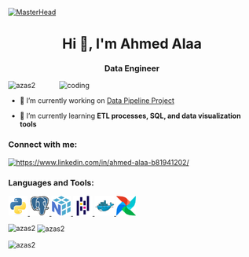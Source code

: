 [![MasterHead](https://user-images.githubusercontent.com/58959408/232639433-cb0aea21-66f0-4508-a771-85e2089c5a87.gif)](https://rishavchanda.io)
<h1 align="center">Hi 👋, I'm Ahmed Alaa</h1>
<h3 align="center">Data Engineer</h3>
<img align="right" alt="coding" width="400" src ="https://cdn.dribbble.com/users/1162077/screenshots/3848914/programmer.gif">

<p align="left"> <img src="https://komarev.com/ghpvc/?username=azas2&label=Profile%20views&color=0e75b6&style=flat" alt="azas2" /> </p>

- 🔭 I’m currently working on [Data Pipeline Project](https://github.com/azas2/DataPipeline)

- 🌱 I’m currently learning **ETL processes, SQL, and data visualization tools**

<h3 align="left">Connect with me:</h3>
<p align="left">
<a href="https://linkedin.com/in/ahmed-alaa-b81941202/" target="blank"><img align="center" src="https://raw.githubusercontent.com/rahuldkjain/github-profile-readme-generator/master/src/images/icons/Social/linked-in-alt.svg" alt="https://www.linkedin.com/in/ahmed-alaa-b81941202/" height="30" width="40" /></a>
</p>

<h3 align="left">Languages and Tools:</h3>
<p align="left"> 
  <a href="https://www.python.org" target="_blank" rel="noreferrer"> <img src="https://raw.githubusercontent.com/devicons/devicon/master/icons/python/python-original.svg" alt="python" width="40" height="40"/> </a>
  <a href="https://www.postgresql.org" target="_blank" rel="noreferrer"> <img src="https://raw.githubusercontent.com/devicons/devicon/master/icons/postgresql/postgresql-original.svg" alt="postgresql" width="40" height="40"/> </a>
  <a href="https://numpy.org" target="_blank" rel="noreferrer"> <img src="https://raw.githubusercontent.com/devicons/devicon/master/icons/numpy/numpy-original.svg" alt="numpy" width="40" height="40"/> </a>
  <a href="https://pandas.pydata.org" target="_blank" rel="noreferrer"> <img src="https://raw.githubusercontent.com/devicons/devicon/master/icons/pandas/pandas-original.svg" alt="pandas" width="40" height="40"/> </a>
  <a href="https://www.docker.com" target="_blank" rel="noreferrer"> <img src="https://raw.githubusercontent.com/devicons/devicon/master/icons/docker/docker-original.svg" alt="docker" width="40" height="40"/> </a>
  <a href="https://airflow.apache.org" target="_blank" rel="noreferrer"> <img src="https://raw.githubusercontent.com/devicons/devicon/master/icons/apacheairflow/apacheairflow-original.svg" alt="airflow" width="40" height="40"/> </a>
</p>
<p><img align="left" src="https://github-readme-stats.vercel.app/api/top-langs?username=azas2&show_icons=true&locale=en&layout=compact" alt="azas2" /></p>

<p>&nbsp;<img align="center" src="https://github-readme-stats.vercel.app/api?username=azas2&show_icons=true&locale=en" alt="azas2" /></p>

<p><img align="center" src="https://github-readme-streak-stats.herokuapp.com/?user=azas2&" alt="azas2" /></p>
